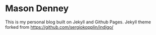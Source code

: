 # Mason Denney
This is my personal blog built on Jekyll and Github Pages. Jekyll theme forked from https://github.com/sergiokopplin/indigo/